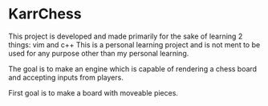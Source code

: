 # KarrChess

This project is developed and made primarily for the sake of learning 2 things: vim and c++
This is a personal learning project and is not ment to be used for any purpose other than my personal learning.

The goal is to make an engine which is capable of rendering a chess board and accepting inputs from players.

First goal is to make a board with moveable pieces. 
